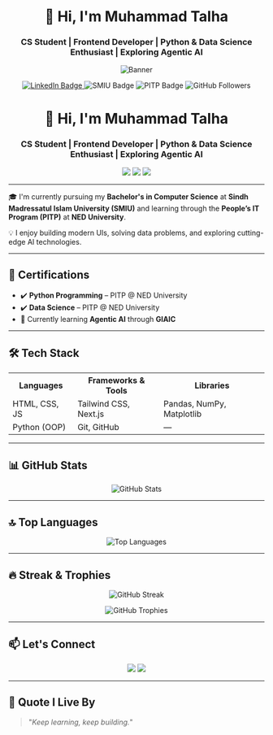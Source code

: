<h1 align="center">👋 Hi, I'm Muhammad Talha</h1>
<h3 align="center">CS Student | Frontend Developer | Python & Data Science Enthusiast | Exploring Agentic AI</h3>

<p align="center">
  <img src="https://raw.githubusercontent.com/M-Talha183/M-Talha183/main/assets/banner.png" alt="Banner" />
</p>

<p align="center">
  <a href="https://www.linkedin.com/in/muhammad-talha-4b17522bb">
    <img src="https://img.shields.io/badge/LinkedIn-blue?style=flat-square&logo=linkedin&logoColor=white" alt="LinkedIn Badge" />
  </a>
  <img src="https://img.shields.io/badge/University-SMIU-blue?style=flat-square&logo=academia&logoColor=white" alt="SMIU Badge" />
  <img src="https://img.shields.io/badge/PITP-NED-orange?style=flat-square&logo=codeforces&logoColor=white" alt="PITP Badge" />
  <img src="https://img.shields.io/github/followers/M-Talha183?label=GitHub&style=social" alt="GitHub Followers" />
</p>

<h1 align="center">👋 Hi, I'm Muhammad Talha</h1>
<h3 align="center">CS Student | Frontend Developer | Python & Data Science Enthusiast | Exploring Agentic AI</h3>

<p align="center">
  <img src="https://img.shields.io/badge/University-SMIU-blue?style=flat-square&logo=academia&logoColor=white" />
  <img src="https://img.shields.io/badge/PITP-NED-orange?style=flat-square&logo=codeforces&logoColor=white" />
  <img src="https://img.shields.io/github/followers/M-Talha183?label=GitHub&style=social" />
</p>

---

🎓 I'm currently pursuing my **Bachelor's in Computer Science** at **Sindh Madressatul Islam University (SMIU)** and learning through the **People’s IT Program (PITP)** at **NED University**.

💡 I enjoy building modern UIs, solving data problems, and exploring cutting-edge AI technologies.

---

## 🚀 Certifications

- ✔️ **Python Programming** – PITP @ NED University  
- ✔️ **Data Science** – PITP @ NED University  
- 🧠 Currently learning **Agentic AI** through **GIAIC**

---

## 🛠️ Tech Stack

<table align="center">
  <tr>
    <th>Languages</th>
    <th>Frameworks & Tools</th>
    <th>Libraries</th>
  </tr>
  <tr>
    <td>HTML, CSS, JS</td>
    <td>Tailwind CSS, Next.js</td>
    <td>Pandas, NumPy, Matplotlib</td>
  </tr>
  <tr>
    <td>Python (OOP)</td>
    <td>Git, GitHub</td>
    <td>—</td>
  </tr>
</table>

---

## 📊 GitHub Stats

<p align="center">
  <img src="https://github-readme-stats.vercel.app/api?username=M-Talha183&show_icons=true&theme=github_dark&count_private=true&hide=prs" alt="GitHub Stats" />
</p>

---

## 🔝 Top Languages

<p align="center">
  <img src="https://github-readme-stats.vercel.app/api/top-langs/?username=M-Talha183&layout=compact&theme=github_dark&langs_count=8" alt="Top Languages" />
</p>

---

## 🔥 Streak & Trophies

<p align="center">
  <img src="https://streak-stats.demolab.com?user=M-Talha183&theme=dark&hide_border=false" alt="GitHub Streak" />
</p>

<p align="center">
  <img src="https://github-profile-trophy.vercel.app/?username=M-Talha183&theme=darkhub&no-bg=true&no-frame=true" alt="GitHub Trophies" />
</p>

---

## 📫 Let's Connect

<p align="center">
  <a href="https://www.linkedin.com/in/muhammad-talha-4b17522bb"><img src="https://img.shields.io/badge/LinkedIn-blue?style=for-the-badge&logo=linkedin&logoColor=white" /></a>
  <a href="https://github.com/M-Talha183"><img src="https://img.shields.io/badge/GitHub-000?style=for-the-badge&logo=github&logoColor=white" /></a>
</p>

---

## 💬 Quote I Live By

> "_Keep learning, keep building._"

